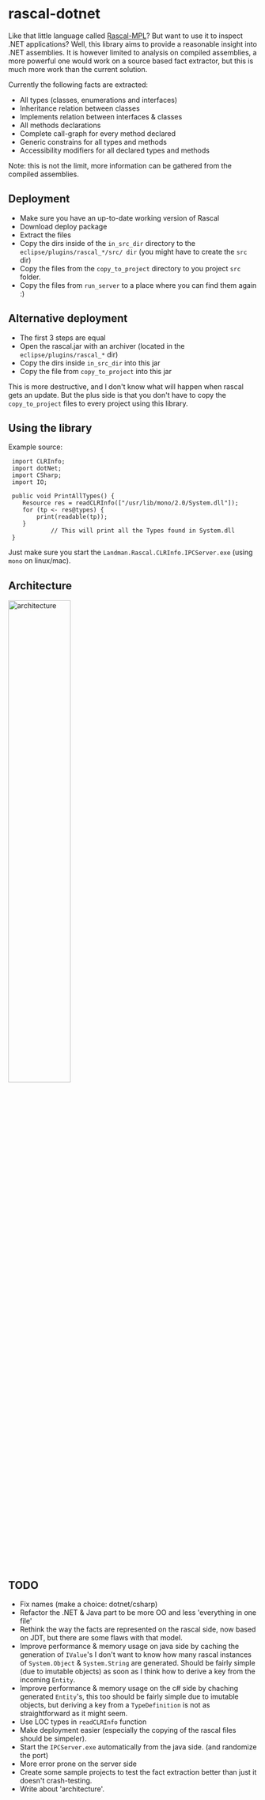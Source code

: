 rascal-dotnet
=============

Like that little language called [Rascal-MPL](http://www.rascal-mpl.org/)? 
But want to use it to inspect .NET applications?
Well, this library aims to provide a reasonable insight into .NET assemblies.
It is however limited to analysis on compiled assemblies, a more powerful one
would work on a source based fact extractor, but this is much more work than the
current solution.

Currently the following facts are extracted:

  - All types (classes, enumerations and interfaces)
  - Inheritance relation between classes
  - Implements relation between interfaces & classes
  - All methods declarations
  - Complete call-graph for every method declared
  - Generic constrains for all types and methods
  - Accessibility modifiers for all declared types and methods

Note: this is not the limit, more information can be gathered from the compiled assemblies.

Deployment
-----------

  - Make sure you have an up-to-date working version of Rascal
  - Download deploy package
  - Extract the files
  - Copy the dirs inside of the `in_src_dir` directory to
	the `eclipse/plugins/rascal_*/src/ dir` (you might have to create the `src`
	dir)
  - Copy the files from the `copy_to_project` directory to you project `src`
	folder.
  - Copy the files from `run_server` to a place where you can find them again :)

Alternative deployment
------------

  - The first 3 steps are equal
  - Open the rascal.jar with an archiver (located in the `eclipse/plugins/rascal_*` dir)
  - Copy the dirs inside `in_src_dir` into this jar
  - Copy the file from `copy_to_project` into this jar
  
This is more destructive, and I don't know what will happen when rascal gets an update. 
But the plus side is that you don't have to copy the `copy_to_project` files to
every project using this library.
 
Using the library
-----------------

Example source:

     import CLRInfo;
	 import dotNet;
	 import CSharp;
	 import IO;

	 public void PrintAllTypes() {
		Resource res = readCLRInfo(["/usr/lib/mono/2.0/System.dll"]);
		for (tp <- res@types) {
			print(readable(tp));
		}
                // This will print all the Types found in System.dll
	 }

Just make sure you start the `Landman.Rascal.CLRInfo.IPCServer.exe` (using
`mono` on linux/mac).

Architecture
-------------
<a href="http://i.imgur.com/nbpMM.png">
<img src="http://i.imgur.com/nbpMM.png" width="50%" height="50%"
alt="architecture" />
</a>

TODO
----

  - Fix names (make a choice: dotnet/csharp)
  - Refactor the .NET & Java part to be more OO and less 'everything in one
	file'
  - Rethink the way the facts are represented on the rascal side, now based on
	JDT, but there are some flaws with that model.
  - Improve performance & memory usage on java side by caching the generation of
	`IValue`'s I don't want to know how many rascal instances of `System.Object`
	& `System.String` are generated.
	Should be fairly simple (due to imutable objects) as soon as I think how to 
	derive a key from the incoming `Entity`.
  - Improve performance & memory usage on the c# side by chaching generated
	`Entity`'s, this too should be fairly simple due to imutable objects, but
	deriving a key from a `TypeDefinition` is not as straightforward as it might
	seem.
  - Use LOC types in `readCLRInfo` function
  - Make deployment easier (especially the copying of the rascal files should be
	simpeler).
  - Start the `IPCServer.exe` automatically from the java side. (and randomize
	the port)
  - More error prone on the server side
  - Create some sample projects to test the fact extraction better than just it
	doesn't crash-testing.
  - Write about 'architecture'.

